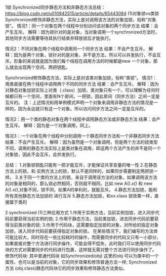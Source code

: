 1锁
Synchronized同步静态方法和非静态方法总结：https://blog.csdn.net/u010842515/article/details/65443084
(1)对象锁vs类锁
Synchronized修饰非静态方法，实际上是对调用该方法的对象加锁，俗称“对象锁”。
情况1：同一个对象在两个线程中分别访问该对象的两个同步方法
结果：会产生互斥。
解释：因为锁针对的是对象，当对象调用一个synchronized方法时，其他同步方法需要等待其执行结束并释放锁后才能执行。

情况2：不同对象在两个线程中调用同一个同步方法
结果：不会产生互斥。
解释：因为是两个对象，锁针对的是对象，并不是方法，所以可以并发执行，不会互斥。形象的来说就是因为我们每个线程在调用方法的时候都是new 一个对象，那么就会出现两个空间，两把钥匙，

Synchronized修饰静态方法，实际上是对该类对象加锁，俗称“类锁”。
情况1：用类直接在两个线程中调用两个不同的同步方法
结果：会产生互斥。
解释：因为对静态对象加锁实际上对类（.class）加锁，类对象只有一个，可以理解为任何时候都只有一个空间，里面有N个房间，一把锁，因此房间（同步方法）之间一定是互斥的。
注：上述情况和用单例模式声明一个对象来调用非静态方法的情况是一样的，因为永远就只有这一个对象。所以访问同步方法之间一定是互斥的。

情况2：用一个类的静态对象在两个线程中调用静态方法或非静态方法
结果：会产生互斥。
解释：因为是一个对象调用，同上。

情况3：一个对象在两个线程中分别调用一个静态同步方法和一个非静态同步方法
结果：不会产生互斥。
解释：因为虽然是一个对象调用，但是两个方法的锁类型不同，调用的静态方法实际上是类对象在调用，即这两个方法产生的并不是同一个对象锁，因此不会互斥，会并发执行。

总结：
    1.对象锁钥匙只能有一把才能互斥，才能保证共享变量的唯一性
    2.在静态方法上的锁，和 实例方法上的锁，默认不是同样的，如果同步需要制定两把锁一样。
    3.关于同一个类的方法上的锁，来自于调用该方法的对象，如果调用该方法的对象是相同的，那么锁必然相同，否则就不相同。比如 new A().x() 和 new A().x(),对象不同，锁不同，如果A的单利的，就能互斥。
    4.静态方法加锁，能和所有其他静态方法加锁的 进行互斥
    5.静态方法加锁，和xx.class 锁效果一样，直接属于类的
    
2 synchronized
(1)三种应用方式
1.作用于实例方法，当前实例加锁，进入同步代码前要获得当前实例的锁;
2.作用于静态方法，当前类加锁，进去同步代码前要获得当前类对象的锁;
3.作用于代码块，这需要指定加锁的对象，对所给的指定对象加锁，进入同步代码前要获得指定对象的锁。
在某些情况下，我们编写的方法体可能比较大，同时存在一些比较耗时的操作，而需要同步的代码又只有一小部分，如果直接对整个方法进行同步操作，可能会得不偿失，此时我们可以使用同步代码块的方式对需要同步的代码进行包裹，这样就无需对整个方法进行同步操作了。
修饰代码块:
其中普通代码块 如Synchronized(obj) 这里的obj 可以为类中的一个属性、也可以是当前的对象，它的同步效果和修饰普通方法一样;
Synchronized方法 (obj.class)静态代码块它的同步效果和修饰静态方法类似。